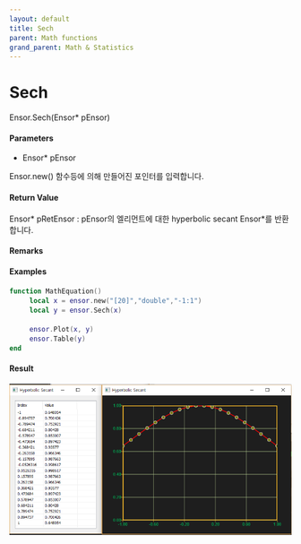 ```yaml
---
layout: default
title: Sech
parent: Math functions
grand_parent: Math & Statistics
---
```


# Sech

Ensor.Sech\(Ensor\* pEnsor\)

#### Parameters

* Ensor\* pEnsor

Ensor.new\(\) 함수등에 의해 만들어진 포인터를 입력합니다.

#### Return Value

Ensor\* pRetEnsor : pEnsor의 엘리먼트에 대한 hyperbolic secant Ensor\*를 반환합니다.

#### Remarks

#### Examples

```lua
function MathEquation()
     local x = ensor.new("[20]","double","-1:1")
     local y = ensor.Sech(x)

     ensor.Plot(x, y)
     ensor.Table(y)
end
```

#### Result

![](./MathAPI/SechResult.png)

